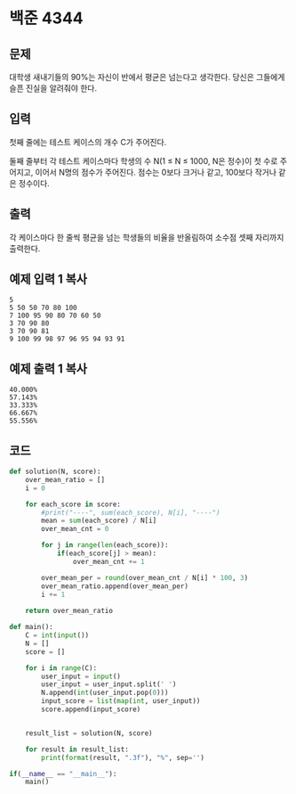 # 백준 4344

## 문제

대학생 새내기들의 90%는 자신이 반에서 평균은 넘는다고 생각한다. 당신은 그들에게 슬픈 진실을 알려줘야 한다.

## 입력

첫째 줄에는 테스트 케이스의 개수 C가 주어진다.

둘째 줄부터 각 테스트 케이스마다 학생의 수 N(1 ≤ N ≤ 1000, N은 정수)이 첫 수로 주어지고, 이어서 N명의 점수가 주어진다. 점수는 0보다 크거나 같고, 100보다 작거나 같은 정수이다.

## 출력

각 케이스마다 한 줄씩 평균을 넘는 학생들의 비율을 반올림하여 소수점 셋째 자리까지 출력한다.

## 예제 입력 1 복사

```
5
5 50 50 70 80 100
7 100 95 90 80 70 60 50
3 70 90 80
3 70 90 81
9 100 99 98 97 96 95 94 93 91
```

## 예제 출력 1 복사

```
40.000%
57.143%
33.333%
66.667%
55.556%
```



## 코드

```python
def solution(N, score):
    over_mean_ratio = []
    i = 0

    for each_score in score:
        #print("----", sum(each_score), N[i], "----")
        mean = sum(each_score) / N[i]
        over_mean_cnt = 0

        for j in range(len(each_score)):
            if(each_score[j] > mean):
                over_mean_cnt += 1

        over_mean_per = round(over_mean_cnt / N[i] * 100, 3)
        over_mean_ratio.append(over_mean_per)
        i += 1
        
    return over_mean_ratio

def main():
    C = int(input())
    N = []
    score = []

    for i in range(C):
        user_input = input()
        user_input = user_input.split(' ')
        N.append(int(user_input.pop(0)))
        input_score = list(map(int, user_input))
        score.append(input_score)


    result_list = solution(N, score)

    for result in result_list:
        print(format(result, ".3f"), "%", sep='')

if(__name__ == "__main__"):
    main()

```







